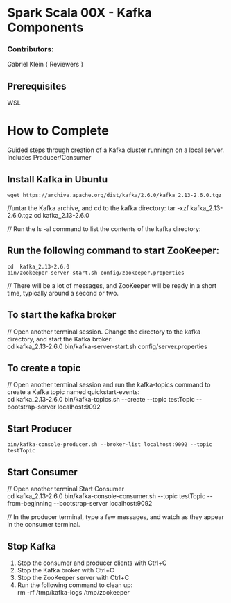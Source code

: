 # Spark Scala 00X - Kafka Components

### Contributors:
Gabriel Klein
{ Reviewers }

## Prerequisites

WSL

# How to Complete

Guided steps through creation of a Kafka cluster runningn on a local server. Includes Producer/Consumer


## Install Kafka in Ubuntu
	wget https://archive.apache.org/dist/kafka/2.6.0/kafka_2.13-2.6.0.tgz

//untar the Kafka archive, and cd to the kafka directory:
	tar -xzf kafka_2.13-2.6.0.tgz
	cd kafka_2.13-2.6.0

// Run the ls -al command to list the contents of the kafka directory:


## Run the following command to start ZooKeeper:
	cd  kafka_2.13-2.6.0
	bin/zookeeper-server-start.sh config/zookeeper.properties

// There will be a lot of messages, and ZooKeeper will be ready in a short time, typically around a second or two.

## To start the kafka broker
// Open another terminal session. Change the directory to the kafka directory, and start the Kafka broker:  
	cd kafka_2.13-2.6.0
	bin/kafka-server-start.sh config/server.properties

## To create a topic
// Open another terminal session and run the kafka-topics command to create a Kafka topic named quickstart-events:  
	cd kafka_2.13-2.6.0
	bin/kafka-topics.sh --create --topic testTopic --bootstrap-server localhost:9092

## Start Producer
	bin/kafka-console-producer.sh --broker-list localhost:9092 --topic testTopic

## Start Consumer
// Open another terminal Start Consumer  
	cd kafka_2.13-2.6.0
	bin/kafka-console-consumer.sh --topic testTopic --from-beginning --bootstrap-server localhost:9092

// In the producer terminal, type a few messages, and watch as they appear in the consumer terminal.

## Stop Kafka
1.	Stop the consumer and producer clients with Ctrl+C
2.	Stop the Kafka broker with Ctrl+C
3.	Stop the ZooKeeper server with Ctrl+C
4.	Run the following command to clean up:  
	rm -rf /tmp/kafka-logs /tmp/zookeeper
